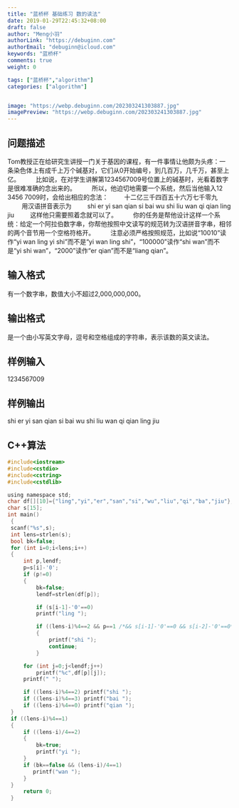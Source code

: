 ```yaml
---
title: "蓝桥杯 基础练习 数的读法"
date: 2019-01-29T22:45:32+08:00
draft: false
author: "Meng小羽"
authorLink: "https://debuginn.com"
authorEmail: "debuginn@icloud.com"
keywords: "蓝桥杯"
comments: true
weight: 0

tags: ["蓝桥杯","algorithm"]
categories: ["algorithm"]


image: "https://webp.debuginn.com/202303241303887.jpg"
imagePreview: "https://webp.debuginn.com/202303241303887.jpg"
---
```


## 问题描述

Tom教授正在给研究生讲授一门关于基因的课程，有一件事情让他颇为头疼：一条染色体上有成千上万个碱基对，它们从0开始编号，到几百万，几千万，甚至上亿。
　　
比如说，在对学生讲解第1234567009号位置上的碱基时，光看着数字是很难准确的念出来的。
　　
所以，他迫切地需要一个系统，然后当他输入12 3456 7009时，会给出相应的念法：
　　
十二亿三千四百五十六万七千零九
　　
用汉语拼音表示为
　　
shi er yi san qian si bai wu shi liu wan qi qian ling jiu
　　
这样他只需要照着念就可以了。
　　
你的任务是帮他设计这样一个系统：给定一个阿拉伯数字串，你帮他按照中文读写的规范转为汉语拼音字串，相邻的两个音节用一个空格符格开。
　　
注意必须严格按照规范，比如说“10010”读作“yi wan ling yi shi”而不是“yi wan ling shi”，“100000”读作“shi wan”而不是“yi shi wan”，“2000”读作“er qian”而不是“liang qian”。

## 输入格式

有一个数字串，数值大小不超过2,000,000,000。

## 输出格式

是一个由小写英文字母，逗号和空格组成的字符串，表示该数的英文读法。

## 样例输入

1234567009

## 样例输出

shi er yi san qian si bai wu shi liu wan qi qian ling jiu

## C++算法

```c
#include<iostream>
#include<cstdio>
#include<cstring>
#include<cstdlib>

using namespace std;
char df[][10]={"ling","yi","er","san","si","wu","liu","qi","ba","jiu"};
char s[15];
int main()
 {
 scanf("%s",s);
 int lens=strlen(s);
 bool bk=false;
 for (int i=0;i<lens;i++)
 {
     int p,lendf;
     p=s[i]-'0';
     if (p!=0)
     {
         bk=false;
         lendf=strlen(df[p]);

         if (s[i-1]-'0'==0) 
         printf("ling ");

         if ((lens-i)%4==2 && p==1 /*&& s[i-1]-'0'==0 && s[i-2]-'0'==0*/ && i==0)
         {
             printf("shi ");
             continue;
         }

     for (int j=0;j<lendf;j++)
         printf("%c",df[p][j]);
     printf(" ");

     if ((lens-i)%4==2) printf("shi ");
     if ((lens-i)%4==3) printf("bai ");
     if ((lens-i)%4==0) printf("qian ");
 }
 if ((lens-i)%4==1)
 {
     if ((lens-i)/4==2)
     {
         bk=true;
         printf("yi ");
     }
     if (bk==false && (lens-i)/4==1) 
        printf("wan ");
     }
 }
     return 0;
 } 
```